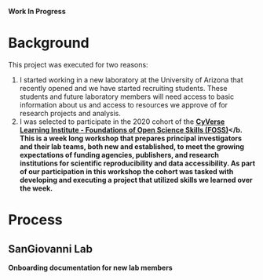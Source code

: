 **Work In Progress**  

# Background  
This project was executed for two reasons:
1. I started working in a new laboratory at the University of Arizona that recently opened and we have started recruiting students. These students and future laboratory members will need access to basic information about us and access to resources we approve of for research projects and analysis.  
2. I was selected to participate in the 2020 cohort of the <b><a href="https://cyverse-foss-2020.readthedocs-hosted.com/en/latest/index.html" target="_blank">CyVerse Learning Institute - Foundations of Open Science Skills (FOSS)</a></b. This is a week long workshop that prepares principal investigators and their lab teams, both new and established, to meet the growing expectations of funding agencies, publishers, and research institutions for scientific reproducibility and data accessibility. As part of our participation in this workshop the cohort was tasked with developing and executing a project that utilized skills we learned over the week.  

# Process

## SanGiovanni Lab

Onboarding documentation for new lab members

